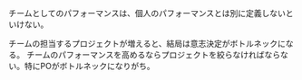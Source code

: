 チームとしてのパフォーマンスは、個人のパフォーマンスとは別に定義しないといけない。

チームの担当するプロジェクトが増えると、結局は意志決定がボトルネックになる。
チームのパフォーマンスを高めるならプロジェクトを絞らなければならない。特にPOがボトルネックになりがち。
